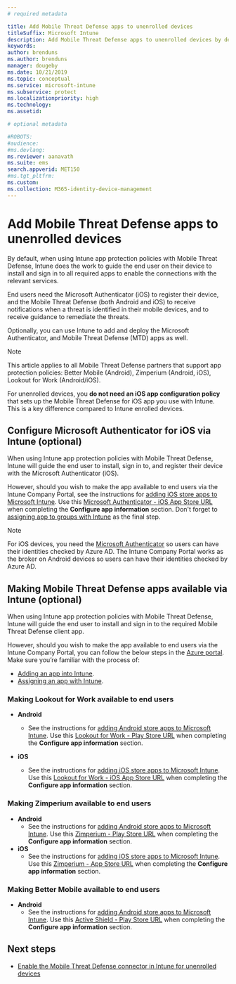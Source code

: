 ```yaml
---
# required metadata

title: Add Mobile Threat Defense apps to unenrolled devices
titleSuffix: Microsoft Intune
description: Add Mobile Threat Defense apps to unenrolled devices by device users.
keywords:
author: brenduns
ms.author: brenduns
manager: dougeby
ms.date: 10/21/2019
ms.topic: conceptual
ms.service: microsoft-intune
ms.subservice: protect
ms.localizationpriority: high
ms.technology:
ms.assetid: 

# optional metadata

#ROBOTS:
#audience:
#ms.devlang:
ms.reviewer: aanavath
ms.suite: ems
search.appverid: MET150
#ms.tgt_pltfrm:
ms.custom: 
ms.collection: M365-identity-device-management
---
```


# Add Mobile Threat Defense apps to unenrolled devices

By default, when using Intune app protection policies with Mobile Threat Defense, Intune does the work to guide the end user on their device to install and sign in to all required apps to enable the connections with the relevant services.

End users need the Microsoft Authenticator (iOS) to register their device, and the Mobile Threat Defense (both Android and iOS) to receive notifications when a threat is identified in their mobile devices, and to receive guidance to remediate the threats.

Optionally, you can use Intune to add and deploy the Microsoft Authenticator, and Mobile Threat Defense (MTD) apps as well.

> [!NOTE] 
> This article applies to all Mobile Threat Defense partners that support app protection policies: Better Mobile (Android), Zimperium (Android, iOS), Lookout for Work (Android/iOS).
> 
> For unenrolled devices, you **do not need an iOS app configuration policy** that sets up the Mobile Threat Defense for iOS app you use with Intune. This is a key difference compared to Intune enrolled devices. 

## Configure Microsoft Authenticator for iOS via Intune (optional)
When using Intune app protection policies with Mobile Threat Defense, Intune will guide the end user to install, sign in to, and register their device with the Microsoft Authenticator (iOS).

However, should you wish to make the app available to end users via the Intune Company Portal, see the instructions for [adding iOS store apps to Microsoft Intune](../apps/store-apps-ios.md). Use this [Microsoft Authenticator - iOS App Store URL](https://itunes.apple.com/us/app/microsoft-authenticator/id983156458?mt=8) when completing the **Configure app information** section. Don't forget to [assigning app to groups with Intune](../apps/apps-deploy.md) as the final step.

> [!NOTE] 
> For iOS devices, you need the [Microsoft Authenticator](https://docs.microsoft.com/azure/multi-factor-authentication/end-user/microsoft-authenticator-app-how-to) so users can have their identities checked by Azure AD. The Intune Company Portal works as the broker on Android devices so users can have their identities checked by Azure AD.

## Making Mobile Threat Defense apps available via Intune (optional)
When using Intune app protection policies with Mobile Threat Defense, Intune will guide the end user to install and sign in to the required Mobile Threat Defense client app. 

However, should you wish to make the app available to end users via the Intune Company Portal, you can follow the below steps in the [Azure portal](https://portal.azure.com/). Make sure you’re familiar with the process of:

- [Adding an app into Intune](../apps/apps-add.md).
- [Assigning an app with Intune](../apps/apps-deploy.md).

### Making Lookout for Work available to end users
- **Android**  
  - See the instructions for [adding Android store apps to Microsoft Intune](../apps/store-apps-android.md). Use this [Lookout for Work - Play Store URL](https://play.google.com/store/apps/details?id=com.lookout.enterprise) when completing the **Configure app information** section.

- **iOS**
  - See the instructions for [adding iOS store apps to Microsoft Intune](../apps/store-apps-ios.md). Use this [Lookout for Work - iOS App Store URL](https://itunes.apple.com/us/app/lookout-for-work/id997193468?mt=8) when completing the **Configure app information** section.

<!-- ### Making Symantec Endpoint Protection Mobile available to end users
- **Android**
  - See the instructions for [adding Android store apps to Microsoft Intune](../apps/store-apps-android.md). When completing the **Configure app information** section, use this [SEP Mobile app store URL](https://play.google.com/store/apps/details?id=com.skycure.skycure). For **Minimum operating system**, select **Android 4.0 (Ice Cream Sandwich)**.

- **iOS**
  - See the instructions for [adding iOS store apps to Microsoft Intune](../apps/store-apps-ios.md). Use this [SEP Mobile - App Store URL](https://itunes.apple.com/us/app/skycure/id695620821?mt=8) when completing the **Configure app information** section.

### Making Check Point SandBlast Mobile available to end users
- **Android**  
  - See the instructions for [adding Android store apps to Microsoft Intune](../apps/store-apps-android.md). Use this [Check Point SandBlast Mobile - Play Store URL](https://play.google.com/store/apps/details?id=com.lacoon.security.fox) when completing the **Configure app information** section. 

- **iOS**
  - See the instructions for [adding iOS store apps to Microsoft Intune](../apps/store-apps-ios.md). Use this [Check Point SandBlast Mobile - App Store URL](https://apps.apple.com/us/app/sandblast-mobile-protect/id1006390797) when completing the **Configure app information** section. -->

### Making Zimperium available to end users
- **Android**
  - See the instructions for [adding Android store apps to Microsoft Intune](../apps/store-apps-android.md). Use this [Zimperium - Play Store URL](https://play.google.com/store/apps/details?id=com.zimperium.zips&hl=en) when completing the **Configure app information** section.
- **iOS**
  - See the instructions for [adding iOS store apps to Microsoft Intune](../apps/store-apps-ios.md). Use this [Zimperium - App Store URL](https://itunes.apple.com/us/app/zimperium-zips/id1030924459?mt=8) when completing the **Configure app information** section.
 
<!-- ### Making Pradeo available to end users
- **Android**
  - See the instructions for [adding Android store apps to Microsoft Intune](../apps/store-apps-android.md). Use this [Pradeo - Play Store URL](https://play.google.com/store/apps/details?id=net.pradeo.service&hl=en_US) when completing the **Configure app information** section.

- **iOS**
  - See the instructions for [adding iOS store apps to Microsoft Intune](../apps/store-apps-ios.md). Use this [Pradeo - App Store URL](https://itunes.apple.com/us/app/pradeo-agent/id547979360?mt=8) when completing the **Configure app information** section. -->

### Making Better Mobile available to end users 
- **Android**
  - See the instructions for [adding Android store apps to Microsoft Intune](../apps/store-apps-android.md). Use this [Active Shield - Play Store URL](https://play.google.com/store/apps/details?id=com.better.active.shield.enterprise) when completing the **Configure app information** section.
<!-- - **iOS**
  - See the instructions for [adding iOS store apps to Microsoft Intune](../apps/store-apps-ios.md). Use this [ActiveShield - App Store URL](https://itunes.apple.com/us/app/activeshield/id980234260?mt=8&uo=4) when completing the **Configure app information** section. -->

<!-- ### Making Sophos available to end users
- **Android**
  - See the instructions for [adding Android store apps to Microsoft Intune](../apps/store-apps-android.md). Use this [Sophos - Play Store URL](https://play.google.com/store/apps/details?id=com.sophos.smsec) when completing the **Configure app information** section.

- **iOS**
  - See the instructions for [adding iOS store apps to Microsoft Intune](../apps/store-apps-ios.md). Use this [ActiveShield - App Store URL](https://itunes.apple.com/us/app/sophos-mobile-security/id1086924662?mt=8) when completing the **Configure app information** section.

### Making Wandera available to end users
- **Android**
  - See the instructions for [adding Android store apps to Microsoft Intune](../apps/store-apps-android.md). Use this [Wandera Mobile - Play Store URL](https://play.google.com/store/apps/details?id=com.wandera.android) when completing the **Configure app information** section. For **Minimum operating system**, select **Android 5.0**.

- **iOS**
  - See the instructions for [adding iOS store apps to Microsoft Intune](../apps/store-apps-ios.md). Use this [Wandera Mobile - - App Store URL](https://itunes.apple.com/app/wandera/id605469330) when completing the **Configure app information** section. -->

## Next steps  

- [Enable the Mobile Threat Defense connector in Intune for unenrolled devices](~/protect/mtd-enable-unenrolled-devices.md)

